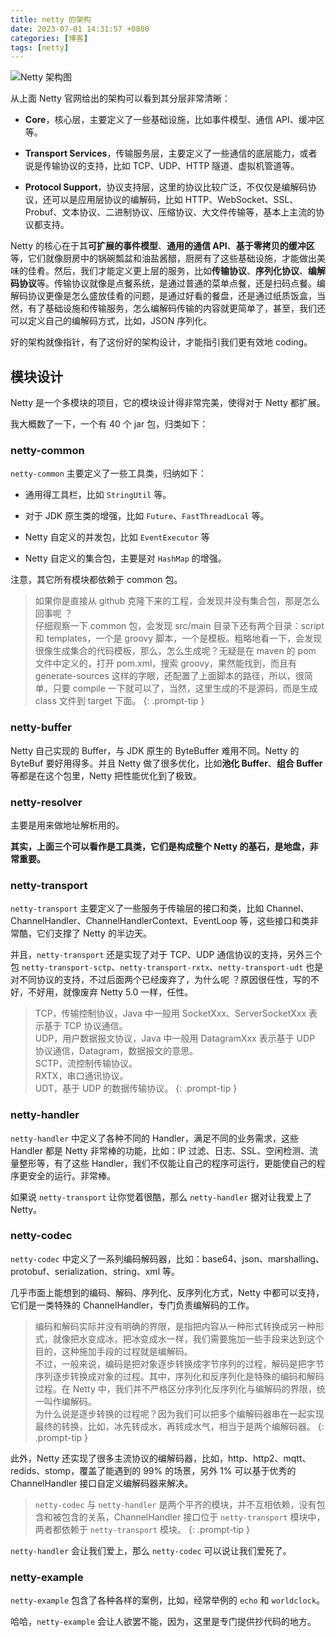 ```yaml
---
title: netty 的架构
date: 2023-07-01 14:31:57 +0800
categories: [博客]
tags: [netty] 
---
```


![Netty 架构图](https://shichuan-hao.github.io/images/netty/netty-architecture.jpg)

从上面 Netty 官网给出的架构可以看到其分层非常清晰：

- **Core**，核心层，主要定义了一些基础设施，比如事件模型、通信 API、缓冲区等。

- **Transport Services**，传输服务层，主要定义了一些通信的底层能力，或者说是传输协议的支持，比如 TCP、UDP、HTTP 隧道、虚拟机管道等。

- **Protocol Support**，协议支持层，这里的协议比较广泛，不仅仅是编解码协议，还可以是应用层协议的编解码，比如 HTTP、WebSocket、SSL、Probuf、文本协议、二进制协议、压缩协议、大文件传输等，基本上主流的协议都支持。

Netty 的核心在于其**可扩展的事件模型**、**通用的通信 API**、**基于零拷贝的缓冲区**等，它们就像厨房中的锅碗瓢盆和油盐酱醋，厨房有了这些基础设施，才能做出美味的佳肴。然后，我们才能定义更上层的服务，比如**传输协议**、**序列化协议**、**编解码协议**等。传输协议就像是点餐系统，是通过普通的菜单点餐，还是扫码点餐。编解码协议更像是怎么盛放佳肴的问题，是通过好看的餐盘，还是通过纸质饭盒，当然，有了基础设施和传输服务，怎么编解码传输的内容就更简单了，甚至，我们还可以定义自己的编解码方式，比如，JSON 序列化。

好的架构就像指针，有了这份好的架构设计，才能指引我们更有效地 coding。

## 模块设计

Netty 是一个多模块的项目，它的模块设计得非常完美，使得对于 Netty 都扩展。

我大概数了一下，一个有 40 个 jar 包，归类如下：


### netty-common

`netty-common` 主要定义了一些工具类，归纳如下：

- 通用得工具栏，比如 `StringUtil` 等。

- 对于 JDK 原生类的增强，比如 `Future`、`FastThreadLocal` 等。

- Netty 自定义的并发包，比如 `EventExecutor` 等

- Netty 自定义的集合包，主要是对 `HashMap` 的增强。

注意，其它所有模块都依赖于 common 包。

> 如果你是直接从 github 克隆下来的工程，会发现并没有集合包，那是怎么回事呢 ？<br/>
仔细观察一下 common 包，会发现 src/main 目录下还有两个目录：script 和 templates，一个是 groovy 脚本，一个是模板。粗略地看一下，会发现很像生成集合的代码模板，那么，怎么生成呢？无疑是在 maven 的 pom 文件中定义的，打开 pom.xml，搜索 groovy，果然能找到，而且有 generate-sources 这样的字眼，还配置了上面脚本的路径，所以，很简单，只要 compile 一下就可以了，当然，这里生成的不是源码，而是生成 class 文件到 target 下面。
{: .prompt-tip }

### netty-buffer

Netty 自己实现的 Buffer，与 JDK 原生的 ByteBuffer 难用不同。Netty 的 ByteBuf 要好用得多。并且 Netty 做了很多优化，比如**池化 Buffer**、**组合 Buffer** 等都是在这个包里，Netty 把性能优化到了极致。

### netty-resolver

主要是用来做地址解析用的。

**其实，上面三个可以看作是工具类，它们是构成整个 Netty 的基石，是地盘，非常重要。**

### netty-transport

`netty-transport` 主要定义了一些服务于传输层的接口和类，比如 Channel、ChannelHandler、ChannelHandlerContext、EventLoop 等，这些接口和类非常酷，它们支撑了 Netty 的半边天。

并且，`netty-transport` 还是实现了对于 TCP、UDP 通信协议的支持，另外三个包 `netty-transport-sctp`、`netty-transport-rxtx`、`netty-transport-udt` 也是对不同协议的支持，不过后面两个已经废弃了，为什么呢 ？原因很任性，写的不好，不好用，就像废弃 Netty 5.0 一样，任性。

> TCP，传输控制协议，Java 中一般用 SocketXxx、ServerSocketXxx 表示基于 TCP 协议通信。<br/>
UDP，用户数据报文协议，Java 中一般用 DatagramXxx 表示基于 UDP 协议通信，Datagram，数据报文的意思。<br/>
SCTP，流控制传输协议。<br/>
RXTX，串口通讯协议。<br/>
UDT，基于 UDP 的数据传输协议。
{: .prompt-tip }


### netty-handler

`netty-handler` 中定义了各种不同的 Handler，满足不同的业务需求，这些 Handler 都是 Netty 非常棒的功能，比如：IP 过滤、日志、SSL、空闲检测、流量整形等，有了这些 Handler，我们不仅能让自己的程序可运行，更能使自己的程序更安全的运行。非常棒。

如果说 `netty-transport` 让你觉着很酷，那么 `netty-handler` 据对让我爱上了 Netty。

### netty-codec

`netty-codec` 中定义了一系列编码解码器，比如：base64、json、marshalling、protobuf、serialization、string、xml 等。

几乎市面上能想到的编码、解码、序列化、反序列化方式，Netty 中都可以支持，它们是一类特殊的 ChannelHandler，专门负责编解码的工作。

> 编码和解码实际并没有明确的界限，是指把内容从一种形式转换成另一种形式，就像把水变成冰，把冰变成水一样，我们需要施加一些手段来达到这个目的，这种施加手段的过程就是编解码。<br/>
不过，一般来说，编码是把对象逐步转换成字节序列的过程，解码是把字节序列逐步转换成对象的过程。其中，序列化和反序列化是特殊的编码和解码过程。在 Netty 中，我们并不严格区分序列化反序列化与编解码的界限，统一叫作编解码。<br/>
为什么说是逐步转换的过程呢？因为我们可以把多个编解码器串在一起实现最终的转换，比如，冰先转成水，再转成水气，相当于是两个编解码器。
{: .prompt-tip }

此外，Netty 还实现了很多主流协议的编解码器，比如，http、http2、mqtt、redids、stomp，覆盖了能遇到的 99% 的场景，另外 1% 可以基于优秀的 ChannelHandler 接口自定义编解码器来解决。

> `netty-codec` 与 `netty-handler` 是两个平齐的模块，并不互相依赖，没有包含和被包含的关系，ChannelHandler 接口位于 `netty-transport` 模块中，两者都依赖于 `netty-transport` 模块。
{: .prompt-tip }

`netty-handler` 会让我们爱上，那么 `netty-codec` 可以说让我们爱死了。

### netty-example

`netty-example` 包含了各种各样的案例，比如，经常举例的 `echo` 和 `worldclock`。

哈哈，`netty-example` 会让人欲罢不能，因为，这里是专门提供抄代码的地方。

